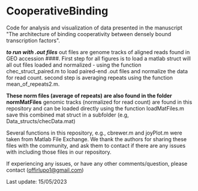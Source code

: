 # CooperativeBinding
Code for analysis and visualization of data presented in the manuscript "The architecture of binding cooperativity between densely bound transcription factors".

***to run with .out files*** 
out files are genome tracks of aligned reads found in GEO accession  ####.
First step for all figures is to load a matlab struct will all out files loaded and normalized - using the function chec_struct_paired.m to load paired-end .out files
and normalize the data for read count.
second step is averaging repeats using the function mean_of_repeats2.m.

**These norm files (average of repeats) are also found in the folder normMatFiles**
genomic tracks (normalized for read count) are found in this repository and can be loaded directly using the function loadMatFiles.m
save this combined mat struct in a subfolder (e.g, Data_structs/checData.mat)

Several functions in this repository, e.g., cbrewer.m and  joyPlot.m were taken from Matlab File Exchange. 
We thank the authors for sharing these files with the community, and ask them to contact if there are any issues with including those files in our repository. 

If experiencing any issues, or have any other comments/question, please contact (offirlupo1@gmail.com) 

Last update: 15/05/2023
